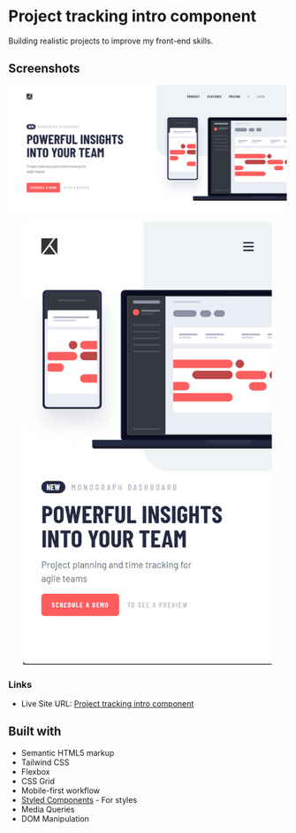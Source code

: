 # Project tracking intro component

Building realistic projects to improve my front-end skills.

## Screenshots

![](screenshots/ss-desktop.png)

<p align="center">
<img width="450" height="800" src="screenshots/ss-mobile.png">
</p>

### Links

- Live Site URL: [Project tracking intro component](https://project-tracking-comp0nent.netlify.app/)

## Built with

- Semantic HTML5 markup
- Tailwind CSS
- Flexbox
- CSS Grid
- Mobile-first workflow
- [Styled Components](https://styled-components.com/) - For styles
- Media Queries
- DOM Manipulation
